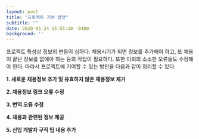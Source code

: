 ```yaml
---
layout: post
title: "프로젝트 기여 방안"
subtitle: ""
date: 2020-05-24 15:55:10 -0400
background: ''
---
```


<p> 프로젝트 특성상 정보의 변동이 심하다. 채용시기가 되면 정보를 추가해야 하고, 또 채용이 끝난 정보를 없애야 하는 등의 작업이 필요하다. 또한 이외의 소소한 오류들도 수정해야 한다. 따라서 프로젝트에 기여할 수 있는 방안을 다음과 같이 정리할 수 있다.</p>

<p><b> 1. 새로운 채용정보 추가 및 유효하지 않은 채용정보 제거 </b></p>
<p><b> 2. 채용정보 링크 오류 수정 </b></p>
<p><b> 3. 번역 오류 수정 </b></p>
<p><b> 4. 채용과 관련된 정보 제공 </b></p>
<p><b> 5. 신입 개발자 구직 팁 내용 추가 </b></p>
